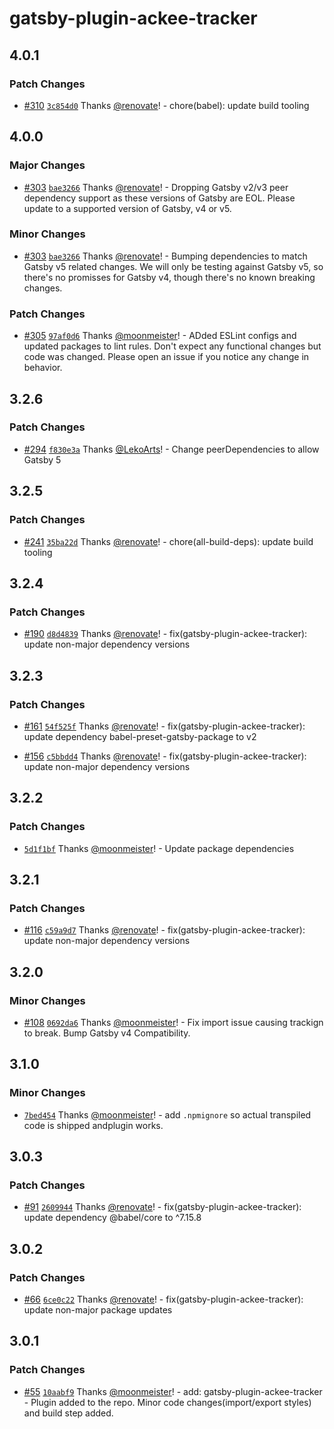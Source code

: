 # gatsby-plugin-ackee-tracker

## 4.0.1

### Patch Changes

- [#310](https://github.com/gatsby-uc/plugins/pull/310) [`3c854d0`](https://github.com/gatsby-uc/plugins/commit/3c854d0fd7c4bb81c894a08d6dca0ca2c18f7025) Thanks [@renovate](https://github.com/apps/renovate)! - chore(babel): update build tooling

## 4.0.0

### Major Changes

- [#303](https://github.com/gatsby-uc/plugins/pull/303) [`bae3266`](https://github.com/gatsby-uc/plugins/commit/bae326612720b00116aea0928fc84a01a328fbb7) Thanks [@renovate](https://github.com/apps/renovate)! - Dropping Gatsby v2/v3 peer dependency support as these versions of Gatsby are EOL. Please update to a supported version of Gatsby, v4 or v5.

### Minor Changes

- [#303](https://github.com/gatsby-uc/plugins/pull/303) [`bae3266`](https://github.com/gatsby-uc/plugins/commit/bae326612720b00116aea0928fc84a01a328fbb7) Thanks [@renovate](https://github.com/apps/renovate)! - Bumping dependencies to match Gatsby v5 related changes. We will only be testing against Gatsby v5, so there's no promisses for Gatsby v4, though there's no known breaking changes.

### Patch Changes

- [#305](https://github.com/gatsby-uc/plugins/pull/305) [`97af0d6`](https://github.com/gatsby-uc/plugins/commit/97af0d667d8f6e5265773f9cdb8eb0a184b9a6fa) Thanks [@moonmeister](https://github.com/moonmeister)! - ADded ESLint configs and updated packages to lint rules. Don't expect any functional changes but code was changed. Please open an issue if you notice any change in behavior.

## 3.2.6

### Patch Changes

- [#294](https://github.com/gatsby-uc/plugins/pull/294) [`f830e3a`](https://github.com/gatsby-uc/plugins/commit/f830e3ab2cf9dc4b6daf474ed717cd02179fd556) Thanks [@LekoArts](https://github.com/LekoArts)! - Change peerDependencies to allow Gatsby 5

## 3.2.5

### Patch Changes

- [#241](https://github.com/gatsby-uc/plugins/pull/241) [`35ba22d`](https://github.com/gatsby-uc/plugins/commit/35ba22de4d10f1402b113880567f561aff4056ab) Thanks [@renovate](https://github.com/apps/renovate)! - chore(all-build-deps): update build tooling

## 3.2.4

### Patch Changes

- [#190](https://github.com/gatsby-uc/plugins/pull/190) [`d8d4839`](https://github.com/gatsby-uc/plugins/commit/d8d4839af778a01e4812969a14af9670777382f6) Thanks [@renovate](https://github.com/apps/renovate)! - fix(gatsby-plugin-ackee-tracker): update non-major dependency versions

## 3.2.3

### Patch Changes

- [#161](https://github.com/gatsby-uc/plugins/pull/161) [`54f525f`](https://github.com/gatsby-uc/plugins/commit/54f525fb22d040ac37a831b9790176c15df3bb6f) Thanks [@renovate](https://github.com/apps/renovate)! - fix(gatsby-plugin-ackee-tracker): update dependency babel-preset-gatsby-package to v2

* [#156](https://github.com/gatsby-uc/plugins/pull/156) [`c5bbdd4`](https://github.com/gatsby-uc/plugins/commit/c5bbdd4077e229a5f5109de86ace7e89ceab0c16) Thanks [@renovate](https://github.com/apps/renovate)! - fix(gatsby-plugin-ackee-tracker): update non-major dependency versions

## 3.2.2

### Patch Changes

- [`5d1f1bf`](https://github.com/gatsby-uc/plugins/commit/5d1f1bf7989c119540760dc40ae7bc4dcf822836) Thanks [@moonmeister](https://github.com/moonmeister)! - Update package dependencies

## 3.2.1

### Patch Changes

- [#116](https://github.com/gatsby-uc/plugins/pull/116) [`c59a9d7`](https://github.com/gatsby-uc/plugins/commit/c59a9d79483459555883cedb397948754492c40b) Thanks [@renovate](https://github.com/apps/renovate)! - fix(gatsby-plugin-ackee-tracker): update non-major dependency versions

## 3.2.0

### Minor Changes

- [#108](https://github.com/gatsby-uc/plugins/pull/108) [`0692da6`](https://github.com/gatsby-uc/plugins/commit/0692da6ef52f5abb27c5b2e39acec4bf859e8d1d) Thanks [@moonmeister](https://github.com/moonmeister)! - Fix import issue causing trackign to break. Bump Gatsby v4 Compatibility.

## 3.1.0

### Minor Changes

- [`7bed454`](https://github.com/gatsby-uc/plugins/commit/7bed45443e3340cb9c2a27c40ef5f260dc7b9bad) Thanks [@moonmeister](https://github.com/moonmeister)! - add `.npmignore` so actual transpiled code is shipped andplugin works.

## 3.0.3

### Patch Changes

- [#91](https://github.com/gatsby-uc/plugins/pull/91) [`2609944`](https://github.com/gatsby-uc/plugins/commit/2609944278068cb59a0fec6cdb35224956de85f4) Thanks [@renovate](https://github.com/apps/renovate)! - fix(gatsby-plugin-ackee-tracker): update dependency @babel/core to ^7.15.8

## 3.0.2

### Patch Changes

- [#66](https://github.com/gatsby-uc/plugins/pull/66) [`6ce0c22`](https://github.com/gatsby-uc/plugins/commit/6ce0c221517f096601be477375dd5f5999456126) Thanks [@renovate](https://github.com/apps/renovate)! - fix(gatsby-plugin-ackee-tracker): update non-major package updates

## 3.0.1

### Patch Changes

- [#55](https://github.com/gatsby-uc/plugins/pull/55) [`10aabf9`](https://github.com/gatsby-uc/plugins/commit/10aabf92fe3169236fe5836b825182220490459a) Thanks [@moonmeister](https://github.com/moonmeister)! - add: gatsby-plugin-ackee-tracker - Plugin added to the repo. Minor code changes(import/export styles) and build step added.

